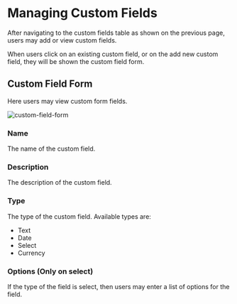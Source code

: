 # Managing Custom Fields

After navigating to the custom fields table as shown on the previous page, users may add or view custom fields.

When users click on an existing custom field, or on the add new custom field, they will be shown the custom field form.

## Custom Field Form

Here users may view custom form fields.

![custom-field-form](/img/custom-fields/custom-field-form.png)

### Name

The name of the custom field.

### Description

The description of the custom field.

### Type

The type of the custom field.
Available types are:

- Text
- Date
- Select
- Currency

### Options (Only on select)

If the type of the field is select, then users may enter a list of options for the field.
